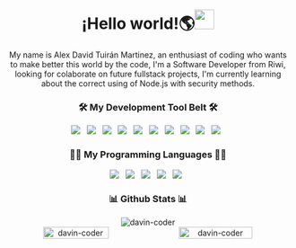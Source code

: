 <h1 align='center'>¡Hello world!🌎<img src="https://media.giphy.com/media/hvRJCLFzcasrR4ia7z/giphy.gif" width="35">
</h1>
<p align='center'>
    My name is Alex David Tuirán Martinez, an enthusiast of coding who wants to make better this world by the code, I'm
    a Software Developer from Riwi, looking for colaborate on future fullstack projects, I'm currently learning about
    the correct using of Node.js with security methods.
</p>
<h3 align='center'>🛠️ My Development Tool Belt 🛠️</h3>
<p align='center'>
    <a href="https://git-scm.com/" target="_blank"><img
            src="https://img.shields.io/badge/git%20-%23F05133.svg?&style=for-the-badge&logo=git&logoColor=white"></a>&nbsp;&nbsp;
    <a href="https://github.com/davin-coder" target="_blank"><img
            src="https://img.shields.io/badge/github%20-%23000.svg?&style=for-the-badge&logo=github&logoColor=white"></a>&nbsp;&nbsp;
    <a href="https://www.mysql.com/" target="_blank"><img
            src="https://img.shields.io/badge/mysql%20-%23016B93.svg?&style=for-the-badge&logo=mysql&logoColor=white"></a>&nbsp;&nbsp;
    <a href="https://www.postgresql.org/download/" target="_blank"><img
            src="https://img.shields.io/static/v1?style=for-the-badge&message=PostgreSQL&color=4169E1&logo=PostgreSQL&logoColor=FFFFFF&label="></a>&nbsp;&nbsp;
    <a href="https://tailwindcss.com/" target="_blank"><img
            src="https://img.shields.io/static/v1?style=for-the-badge&message=Tailwind+CSS&color=222222&logo=Tailwind+CSS&logoColor=06B6D4&label="></a>&nbsp;&nbsp;
    <a href="https://www.docker.com/" target="_blank"><img
            src="https://img.shields.io/badge/Docker-2CA5E0?style=for-the-badge&logo=docker&logoColor=white"></a>&nbsp;&nbsp;
    <a href="https://fastapi.tiangolo.com/" target="_blank"><img
            src="https://img.shields.io/badge/fastapi-109989?style=for-the-badge&logo=FASTAPI&logoColor=white"></a>&nbsp;&nbsp;
    <a href="https://flask.palletsprojects.com/en/stable/" target="_blank"><img
            src="https://img.shields.io/badge/Flask-000000?style=for-the-badge&logo=flask&logoColor=white"></a>&nbsp;&nbsp;
    <a href="https://nodejs.org/es" target="_blank"><img
            src="https://img.shields.io/badge/Node%20js-339933?style=for-the-badge&logo=nodedotjs&logoColor=white"></a>&nbsp;&nbsp;
    <a href="https://nodejs.org/es" target="_blank"><img
            src="https://img.shields.io/badge/Postman-FF6C37?style=for-the-badge&logo=Postman&logoColor=white"></a>&nbsp;&nbsp;

</p <h3 align='center'>
<h3 align="center">👨‍💻 My Programming Languages 👨‍💻</h3>
<p align='center'>
    <a href="https://es.wikipedia.org/wiki/HTML5" target="_blank"><img
            src="https://img.shields.io/badge/html5%20-%23e34f26.svg?&style=for-the-badge&logo=html5&logoColor=white"></a>&nbsp;&nbsp;
    <a href="https://developer.mozilla.org/es/docs/Web/CSS" target="_blank"><img
            src="https://img.shields.io/badge/css3%20-%231572B6.svg?&style=for-the-badge&logo=css3&logoColor=white"></a>&nbsp;&nbsp;
    <a href="https://developer.mozilla.org/es/docs/Web/JavaScript" target="_blank"><img
            src="https://img.shields.io/badge/javascript%20-%23F7DF1E.svg?&style=for-the-badge&logo=javascript&logoColor=white"></a>&nbsp;&nbsp;
    <a href="https://www.typescriptlang.org/" target="_blank"><img
            src="https://img.shields.io/badge/TypeScript-007ACC?style=for-the-badge&logo=typescript&logoColor=white"></a>&nbsp;&nbsp;
    <a href="https://www.python.org/" target="_blank"><img
            src="https://img.shields.io/static/v1?style=for-the-badge&message=Python&color=3776AB&logo=Python&logoColor=FFFFFF&label"></a>&nbsp;&nbsp;
</p>

<h3 align="center">📊 Github Stats 📊 </h3>

<div align='center'>
    <img src="https://github-readme-stats.vercel.app/api/top-langs/?username=davin-coder&theme=tokyonight&hide_border=true&include_all_commits=false&count_private=false&layout=compact"
        alt="davin-coder">
</div>

<div align='center' style="display: flex;justify-content: center;align-items: center">
    <img style="width: 48%;"
        src="https://github-readme-stats.vercel.app/api?username=davin-coder&theme=tokyonight&hide_border=true&include_all_commits=true&count_private=false"
        alt="davin-coder">
    <img style="width: 51%;"
        src="https://nirzak-streak-stats.vercel.app/?user=davin-coder&theme=tokyonight&hide_border=true"
        alt="davin-coder">
</div>

